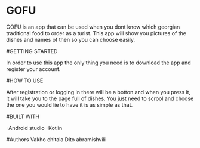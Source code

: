 # GOFU

GOFU is an app that can be used when you dont know which georgian traditional food to order as a turist.
This app will show you pictures of the dishes and names of then so you can choose easily.

#GETTING STARTED 

In order to use this app the only thing you need is to download the app and register your account.


#HOW TO USE 


After registration or logging in there will be a botton and when you press it, it will take you to the page full of dishes.
You just need to scrool and choose the one you would lie to have it is as simple as that.

#BUILT WITH

-Android studio
-Kotlin

#Authors 
Vakho chitaia
Dito abramishvili


